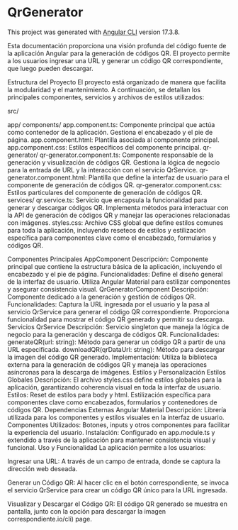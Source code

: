 # QrGenerator

This project was generated with [Angular CLI](https://github.com/angular/angular-cli) version 17.3.8.

Esta documentación proporciona una visión profunda del código fuente de la aplicación Angular para la generación de códigos QR. 
 El proyecto permite a los usuarios ingresar una URL y generar un código QR correspondiente, que luego pueden descargar.

Estructura del Proyecto
El proyecto está organizado de manera que facilita la modularidad y el mantenimiento. A continuación, se detallan los principales componentes, servicios y archivos de estilos utilizados:

src/

app/
components/
app.component.ts: Componente principal que actúa como contenedor de la aplicación. Gestiona el encabezado y el pie de página.
app.component.html: Plantilla asociada al componente principal.
app.component.css: Estilos específicos del componente principal.
qr-generator/
qr-generator.component.ts: Componente responsable de la generación y visualización de códigos QR. Gestiona la lógica de negocio para la entrada de URL y la interacción con el servicio QrService.
qr-generator.component.html: Plantilla que define la interfaz de usuario para el componente de generación de códigos QR.
qr-generator.component.css: Estilos particulares del componente de generación de códigos QR.
services/
qr.service.ts: Servicio que encapsula la funcionalidad para generar y descargar códigos QR. Implementa métodos para interactuar con la API de generación de códigos QR y manejar las operaciones relacionadas con imágenes.
styles.css: Archivo CSS global que define estilos comunes para toda la aplicación, incluyendo reseteos de estilos y estilización específica para componentes clave como el encabezado, formularios y códigos QR.

Componentes Principales
AppComponent
Descripción: Componente principal que contiene la estructura básica de la aplicación, incluyendo el encabezado y el pie de página.
Funcionalidades:
Define el diseño general de la interfaz de usuario.
Utiliza Angular Material para estilizar componentes y asegurar consistencia visual.
QrGeneratorComponent
Descripción: Componente dedicado a la generación y gestión de códigos QR.
Funcionalidades:
Captura la URL ingresada por el usuario y la pasa al servicio QrService para generar el código QR correspondiente.
Proporciona funcionalidad para mostrar el código QR generado y permitir su descarga.
Servicios
QrService
Descripción: Servicio singleton que maneja la lógica de negocio para la generación y descarga de códigos QR.
Funcionalidades:
generateQR(url: string): Método para generar un código QR a partir de una URL especificada.
downloadQR(qrDataUrl: string): Método para descargar la imagen del código QR generado.
Implementación: Utiliza la biblioteca externa para la generación de códigos QR y maneja las operaciones asíncronas para la descarga de imágenes.
Estilos y Personalización
Estilos Globales
Descripción: El archivo styles.css define estilos globales para la aplicación, garantizando coherencia visual en toda la interfaz de usuario.
Estilos:
Reset de estilos para body y html.
Estilización específica para componentes clave como encabezados, formularios y contenedores de códigos QR.
Dependencias Externas
Angular Material
Descripción: Librería utilizada para los componentes y estilos visuales en la interfaz de usuario.
Componentes Utilizados: Botones, inputs y otros componentes para facilitar la experiencia del usuario.
Instalación: Configurado en app.module.ts y extendido a través de la aplicación para mantener consistencia visual y funcional.
Uso y Funcionalidad
La aplicación permite a los usuarios:

Ingresar una URL: A través de un campo de entrada, donde se captura la dirección web deseada.

Generar un Código QR: Al hacer clic en el botón correspondiente, se invoca el servicio QrService para crear un código QR único para la URL ingresada.

Visualizar y Descargar el Código QR: El código QR generado se muestra en pantalla, junto con la opción para descargar la imagen correspondiente.io/cli) page.
